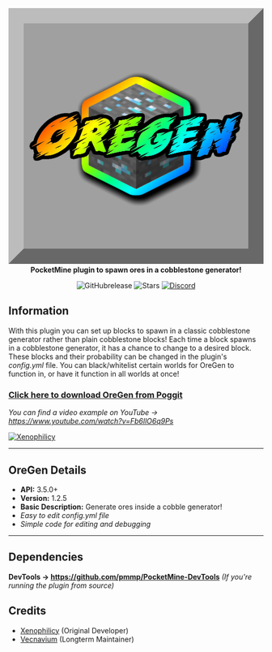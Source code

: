 <p align="center">
    <a href="https://github.com/Xenophilicy/OreGen"><img src="https://github.com/Xenophilicy/OreGen/blob/master/icon.png"></img></a><br>
<b>PocketMine plugin to spawn ores in a cobblestone generator!</b>
</p>

<p align="center">
    <img alt="GitHubrelease" src="https://img.shields.io/github/v/release/Xenophilicy/OreGen?label=release&sort=semver">
      <img alt="Stars" src= "https://img.shields.io/github/stars/Xenophilicy/OreGen?style=for-the-badge">
    <a href="https://discord.gg/6M9tGyWPjr"><img src="https://img.shields.io/discord/837701868649709568?label=discord&color=7289DA&logo=discord" alt="Discord" /></a>
</p>

## Information
With this plugin you can set up blocks to spawn in a classic cobblestone generator rather than plain cobblestone blocks! Each time a block spawns in a cobblestone generator, it has a chance to change to a desired block. These blocks and their probability can be changed in the plugin's *config.yml* file. You can black/whitelist certain worlds for OreGen to function in, or have it function in all worlds at once!

### [Click here to download OreGen from Poggit](https://poggit.pmmp.io/p/OreGen/)

*You can find a video example on YouTube → https://www.youtube.com/watch?v=Fb6llO6q9Ps*

[![Xenophilicy](https://img.youtube.com/vi/Fb6llO6q9Ps/0.jpg)](https://www.youtube.com/watch?v=Fb6llO6q9Ps)
***

## OreGen Details
* **API:** 3.5.0+
* **Version:** 1.2.5
* **Basic Description:** Generate ores inside a cobble generator!
* *Easy to edit config.yml file*
* *Simple code for editing and debugging*
***

## Dependencies
**DevTools → https://github.com/pmmp/PocketMine-DevTools** *(If you're running the plugin from source)*

## Credits
* [Xenophilicy](https://github.com/Xenophilicy/) (Original Developer)
* [Vecnavium](https://github.com/Vecnavium/) (Longterm Maintainer)
